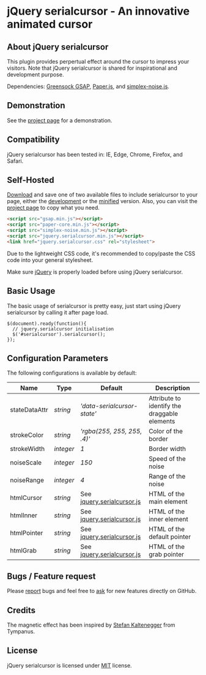 # jQuery serialcursor - An innovative animated cursor

## About jQuery serialcursor
This plugin provides perpertual effect around the cursor to impress your visitors. Note that jQuery serialcursor is shared for inspirational and development purpose.

Dependencies: [Greensock GSAP](https://github.com/greensock/GSAP), [Paper.js](https://github.com/paperjs/paper.js/), and [simplex-noise.js](https://github.com/jwagner/simplex-noise.js).

## Demonstration
See the [project page](https://github.meunierkevin.com/jquery-serialcursor/) for a demonstration.


## Compatibility
jQuery serialcursor has been tested in: IE, Edge, Chrome, Firefox, and Safari.


## Self-Hosted
[Download](https://github.com/kevinmeunier/jquery-serialcursor/archive/master.zip) and save one of two available files to include serialcursor to your page, either the [development](https://github.com/kevinmeunier/jquery-serialcursor/blob/main/dist/jquery.serialcursor.js) or the [minified](https://github.com/kevinmeunier/jquery-serialcursor/blob/main/dist/jquery.serialcursor.min.js) version. Also, you can visit the [project page](https://github.meunierkevin.com/jquery-serialcursor/) to copy what you need.
```HTML
<script src="gsap.min.js"></script>
<script src="paper-core.min.js"></script>
<script src="simplex-noise.min.js"></script>
<script src="jquery.serialcursor.min.js"></script>
<link href="jquery.serialcursor.css" rel="stylesheet">
```
Due to the lightweight CSS code, it's recommended to copy/paste the CSS code into your general stylesheet.

Make sure [jQuery](http://jquery.com) is properly loaded before using jQuery serialcursor. 


## Basic Usage
The basic usage of serialcursor is pretty easy, just start using jQuery serialcursor by calling it after page load.
```JS
$(document).ready(function(){
  // jquery.serialcursor initialisation
  $('#serialcursor').serialcursor();
});
```

  
## Configuration Parameters
The following configurations is available by default:

Name               | Type       | Default                                        | Description
------------------ | ---------- | ---------------------------------------------- | -----------
stateDataAttr      | *string*   | *'data-serialcursor-state'*                    | Attribute to identify the draggable elements
strokeColor        | *string*   | *'rgba(255, 255, 255, .4)'*                    | Color of the border
strokeWidth        | *integer*  | *1*                                            | Border width
noiseScale         | *integer*  | *150*                                          | Speed of the noise
noiseRange         | *integer*  | *4*                                            | Range of the noise
htmlCursor         | *string*   | See [jquery.serialcursor.js](https://github.com/kevinmeunier/jquery-serialcursor/blob/main/dist/jquery.serialcursor.js) | HTML of the main element
htmlInner          | *string*   | See [jquery.serialcursor.js](https://github.com/kevinmeunier/jquery-serialcursor/blob/main/dist/jquery.serialcursor.js) | HTML of the inner element
htmlPointer        | *string*   | See [jquery.serialcursor.js](https://github.com/kevinmeunier/jquery-serialcursor/blob/main/dist/jquery.serialcursor.js) | HTML of the default pointer
htmlGrab           | *string*   | See [jquery.serialcursor.js](https://github.com/kevinmeunier/jquery-serialcursor/blob/main/dist/jquery.serialcursor.js) | HTML of the grab pointer


## Bugs / Feature request
Please [report](http://github.com/kevinmeunier/jquery-serialcursor/issues) bugs and feel free to [ask](http://github.com/kevinmeunier/jquery-serialcursor/issues) for new features directly on GitHub.

## Credits
The magnetic effect has been inspired by [Stefan Kaltenegger](http://www.stk.works/) from Tympanus.


## License
jQuery serialcursor is licensed under [MIT](http://www.opensource.org/licenses/mit-license.php) license.
